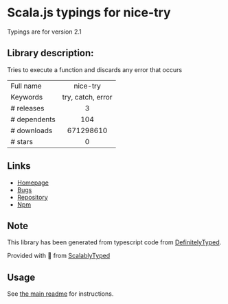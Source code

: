 
# Scala.js typings for nice-try

Typings are for version 2.1

## Library description:
Tries to execute a function and discards any error that occurs

|                    |                 |
| ------------------ | :-------------: |
| Full name          | nice-try |
| Keywords           | try, catch, error |
| # releases         | 3 |
| # dependents       | 104 |
| # downloads        | 671298610 |
| # stars            | 0 |

## Links
- [Homepage](https://github.com/electerious/nice-try)
- [Bugs](https://github.com/electerious/nice-try/issues)
- [Repository](https://github.com/electerious/nice-try)
- [Npm](https://www.npmjs.com/package/nice-try)
    


## Note
This library has been generated from typescript code from [DefinitelyTyped](https://definitelytyped.org).

Provided with :purple_heart: from [ScalablyTyped](https://github.com/oyvindberg/ScalablyTyped)

## Usage
See [the main readme](../../readme.md) for instructions.



